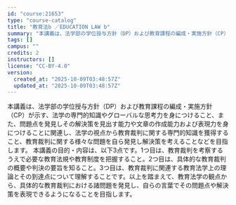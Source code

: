 ```yaml
---
id: "course:21653"
type: "course-catalog"
title: "教育法b ／EDUCATION LAW b"
summary: "本講義は、法学部の学位授与方針（DP）および教育課程の編成・実施方針（CP）が示す、法学の専門的知識やグローバルな思考力を身につけること、また、問題点を発見しその解決策を見出す能力や文章の作成能力および表現力を身につけることに関連し、法学の…"
tags: []
campus: ""
credits: 2
instructors: []
license: "CC-BY-4.0"
version:
  created_at: "2025-10-09T03:48:57Z"
  updated_at: "2025-10-09T03:48:57Z"
---
```

本講義は、法学部の学位授与方針（DP）および教育課程の編成・実施方針（CP）が示す、法学の専門的知識やグローバルな思考力を身につけること、また、問題点を発見しその解決策を見出す能力や文章の作成能力および表現力を身につけることに関連し、法学の視点から教育裁判に関する専門的知識を獲得すること、教育裁判に関する様々な問題を自ら発見し解決策を考えることなどを目指します。 本講義の目的・内容は、以下3点です。1つ目は、教育裁判を考察するうえで必要な教育法規や教育制度を把握すること。2つ目は、具体的な教育裁判の概要や判決の要旨を知ること。3つ目は、教育裁判に関連する教育法学上の理論とその到達点について理解することです。以上を踏まえて、教育法学の観点から、具体的な教育裁判における諸問題を発見し、自らの言葉でその問題点や解決策を表現できるようになることを目指します。
